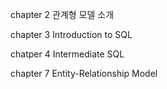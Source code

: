 chapter 2 관계형 모델 소개

chapter 3 Introduction to SQL

chatper 4 Intermediate SQL

chapter 7 Entity-Relationship Model
